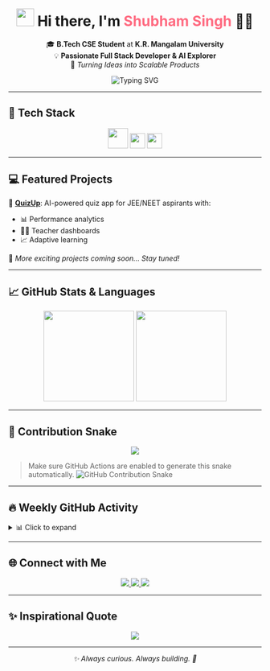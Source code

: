 <h1 align="center">
  <img src="https://media.giphy.com/media/hvRJCLFzcasrR4ia7z/giphy.gif" width="35" />
  Hi there, I'm <span style="color:#ff6b81;">Shubham Singh</span> 👨‍💻
</h1>

<p align="center">
  🎓 <strong>B.Tech CSE Student</strong> at <strong>K.R. Mangalam University</strong><br/>
  💡 <strong>Passionate Full Stack Developer & AI Explorer</strong><br/>
  🚀 <i>Turning Ideas into Scalable Products</i>
</p>

<p align="center">
  <img src="https://readme-typing-svg.demolab.com?font=Fira+Code&weight=500&size=22&pause=1000&color=FF6B81&center=true&vCenter=true&width=600&lines=Full+Stack+Web+Developer;Next.js+%7C+React+%7C+Node.js+Expert;Open+Source+Contributor;AI+%26+ML+Explorer;Lifelong+Learner+%F0%9F%93%9A" alt="Typing SVG" />
</p>

---

## 🧰 Tech Stack

<p align="center">
  <img src="https://skillicons.dev/icons?i=nextjs,react,nodejs,mongodb,prisma,tailwind,ts,git,openai,vercel" height="40" />
  <img src="https://img.shields.io/badge/ShadCN_UI-FF6B81?style=for-the-badge&logo=uikit&logoColor=white" height="30" />
  <img src="https://img.shields.io/badge/NeonDB-008AFF?style=for-the-badge&logo=postgresql&logoColor=white" height="30" />
</p>

---

## 💻 Featured Projects

🔹 [**QuizUp**](https://github.com/shubhxmsingh/quizup): AI-powered quiz app for JEE/NEET aspirants with:
- 📊 Performance analytics
- 👩‍🏫 Teacher dashboards
- 📈 Adaptive learning

🌟 *More exciting projects coming soon... Stay tuned!*

---

## 📈 GitHub Stats & Languages

<p align="center">
  <img src="https://github-readme-stats.vercel.app/api?username=shubhxmsingh&show_icons=true&theme=tokyonight&hide_border=true&count_private=true&include_all_commits=true" height="180"/>
  <img src="https://github-readme-stats.vercel.app/api/top-langs/?username=shubhxmsingh&layout=compact&theme=tokyonight&hide_border=true" height="180"/>
</p>

---

## 🐍 Contribution Snake

<p align="center">
  <img src="https://raw.githubusercontent.com/shubhxmsingh/shubhxmsingh/output/github-contribution-grid-snake-dark.svg" />
</p>

> Make sure GitHub Actions are enabled to generate this snake automatically.
> ![GitHub Contribution Snake](https://raw.githubusercontent.com/shubhxmsingh/shubhxmsingh/output/github-contribution-grid-snake.svg)


---

## 🔥 Weekly GitHub Activity

<details>
  <summary>📊 Click to expand</summary>
  <p align="center">
    <img src="https://github-readme-activity-graph.cyclic.app/graph?username=shubhxmsingh&theme=react-dark" />
  </p>
</details>

---

## 🌐 Connect with Me

<p align="center">
  <a href="https://www.linkedin.com/in/your-linkedin/" target="_blank">
    <img src="https://img.shields.io/badge/LinkedIn-%230077B5.svg?style=for-the-badge&logo=linkedin&logoColor=white" />
  </a>
  <a href="mailto:shubham.sikarwar2005@gmail.com" target="_blank">
    <img src="https://img.shields.io/badge/Gmail-%23D14836.svg?style=for-the-badge&logo=gmail&logoColor=white" />
  </a>
  <a href="https://github.com/shubhxmsingh" target="_blank">
    <img src="https://img.shields.io/badge/GitHub-%2312100E.svg?style=for-the-badge&logo=github&logoColor=white" />
  </a>
</p>

---

## ✨ Inspirational Quote

<p align="center">
  <img src="https://quotes-github-readme.vercel.app/api?type=horizontal&theme=radical" />
</p>

---

<p align="center"><i>✨ Always curious. Always building. 🚀</i></p>

<!--
🛠️ Tips:
- Make sure to replace `your-linkedin` with your real LinkedIn URL.
- Enable Snake GitHub Action: https://github.com/Platane/snk
- You can also add blog links, dev.to articles, or a portfolio site.
-->

